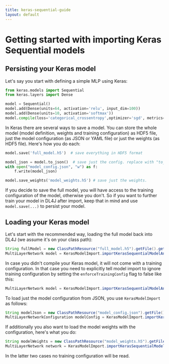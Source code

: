 ```yaml
---
title: keras-sequential-guide
layout: default
---
```

# Getting started with importing Keras Sequential models

## Persisting your Keras model

Let's say you start with defining a simple MLP using Keras:

```python
from keras.models import Sequential
from keras.layers import Dense

model = Sequential()
model.add(Dense(units=64, activation='relu', input_dim=100))
model.add(Dense(units=10, activation='softmax'))
model.compile(loss='categorical_crossentropy',optimizer='sgd', metrics=['accuracy'])
```

In Keras there are several ways to save a model. You can store the whole model 
(model definition, weights and training configuration) as HDF5 file, just the
model configuration (as JSON or YAML file) or just the weights (as HDF5 file). 
Here's how you do each:

```python
model.save('full_model.h5')  # save everything in HDF5 format

model_json = model.to_json()  # save just the config. replace with "to_yaml" for YAML serialization
with open("model_config.json", "w") as f:
    f.write(model_json)

model.save_weights('model_weights.h5') # save just the weights.
```

If you decide to save the full model, you will have access to the training configuration of
the model, otherwise you don't. So if you want to further train your model in DL4J after import,
keep that in mind and use `model.save(...)` to persist your model.

## Loading your Keras model

Let's start with the recommended way, loading the full model back into DL4J (we assume it's
on your class path):

```java
String fullModel = new ClassPathResource("full_model.h5").getFile().getPath();
MultiLayerNetwork model = KerasModelImport.importKerasSequentialModelAndWeights(fullModel);

```

In case you didn't compile your Keras model, it will not come with a training configuration.
In that case you need to explicitly tell model import to ignore training configuration by 
setting the `enforceTrainingConfig` flag to false like this:

```java
MultiLayerNetwork model = KerasModelImport.importKerasSequentialModelAndWeights(fullModel, false);

```

To load just the model configuration from JSON, you use `KerasModelImport` as follows:

```java
String modelJson = new ClassPathResource("model_config.json").getFile().getPath();
MultiLayerNetworkConfiguration modelConfig = KerasModelImport.importKerasSequentialConfiguration(modelJson)
```

If additionally you also want to load the model weights with the configuration, here's what you do:

```java
String modelWeights = new ClassPathResource("model_weights.h5").getFile().getPath();
MultiLayerNetwork network = KerasModelImport.importKerasSequentialModelAndWeights(modelJson, modelWeights)
```

In the latter two cases no training configuration will be read.


